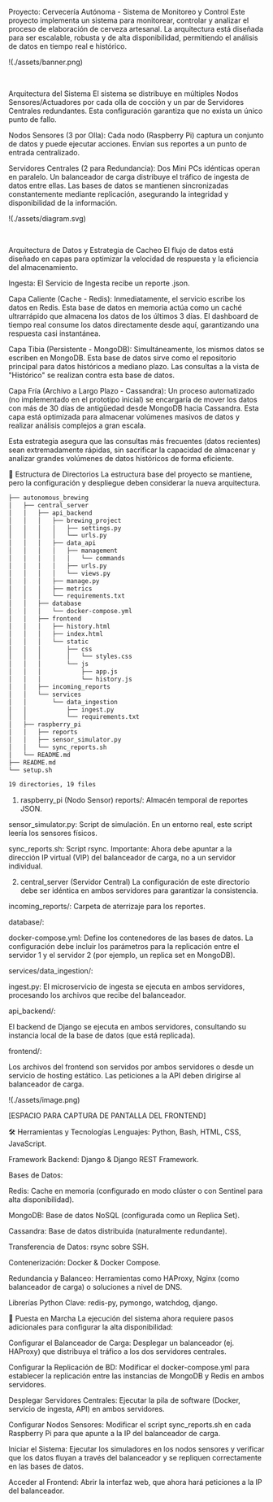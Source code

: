 Proyecto: Cervecería Autónoma - Sistema de Monitoreo y Control
Este proyecto implementa un sistema para monitorear, controlar y analizar el proceso de elaboración de cerveza artesanal. La arquitectura está diseñada para ser escalable, robusta y de alta disponibilidad, permitiendo el análisis de datos en tiempo real e histórico.

!(./assets/banner.png)

<br>

Arquitectura del Sistema
El sistema se distribuye en múltiples Nodos Sensores/Actuadores por cada olla de cocción y un par de Servidores Centrales redundantes. Esta configuración garantiza que no exista un único punto de fallo.

Nodos Sensores (3 por Olla): Cada nodo (Raspberry Pi) captura un conjunto de datos y puede ejecutar acciones. Envían sus reportes a un punto de entrada centralizado.

Servidores Centrales (2 para Redundancia): Dos Mini PCs idénticas operan en paralelo. Un balanceador de carga distribuye el tráfico de ingesta de datos entre ellas. Las bases de datos se mantienen sincronizadas constantemente mediante replicación, asegurando la integridad y disponibilidad de la información.

!(./assets/diagram.svg)

<br>

Arquitectura de Datos y Estrategia de Cacheo
El flujo de datos está diseñado en capas para optimizar la velocidad de respuesta y la eficiencia del almacenamiento.

Ingesta: El Servicio de Ingesta recibe un reporte .json.

Capa Caliente (Cache - Redis): Inmediatamente, el servicio escribe los datos en Redis. Esta base de datos en memoria actúa como un caché ultrarrápido que almacena los datos de los últimos 3 días. El dashboard de tiempo real consume los datos directamente desde aquí, garantizando una respuesta casi instantánea.

Capa Tibia (Persistente - MongoDB): Simultáneamente, los mismos datos se escriben en MongoDB. Esta base de datos sirve como el repositorio principal para datos históricos a mediano plazo. Las consultas a la vista de "Histórico" se realizan contra esta base de datos.

Capa Fría (Archivo a Largo Plazo - Cassandra): Un proceso automatizado (no implementado en el prototipo inicial) se encargaría de mover los datos con más de 30 días de antigüedad desde MongoDB hacia Cassandra. Esta capa está optimizada para almacenar volúmenes masivos de datos y realizar análisis complejos a gran escala.

Esta estrategia asegura que las consultas más frecuentes (datos recientes) sean extremadamente rápidas, sin sacrificar la capacidad de almacenar y analizar grandes volúmenes de datos históricos de forma eficiente.

📜 Estructura de Directorios
La estructura base del proyecto se mantiene, pero la configuración y despliegue deben considerar la nueva arquitectura.

```bash
├── autonomous_brewing
│   ├── central_server
│   │   ├── api_backend
│   │   │   ├── brewing_project
│   │   │   │   ├── settings.py
│   │   │   │   └── urls.py
│   │   │   ├── data_api
│   │   │   │   ├── management
│   │   │   │   │   └── commands
│   │   │   │   ├── urls.py
│   │   │   │   └── views.py
│   │   │   ├── manage.py
│   │   │   ├── metrics
│   │   │   └── requirements.txt
│   │   ├── database
│   │   │   └── docker-compose.yml
│   │   ├── frontend
│   │   │   ├── history.html
│   │   │   ├── index.html
│   │   │   └── static
│   │   │       ├── css
│   │   │       │   └── styles.css
│   │   │       └── js
│   │   │           ├── app.js
│   │   │           └── history.js
│   │   ├── incoming_reports
│   │   └── services
│   │       └── data_ingestion
│   │           ├── ingest.py
│   │           └── requirements.txt
│   ├── raspberry_pi
│   │   ├── reports
│   │   ├── sensor_simulator.py
│   │   └── sync_reports.sh
│   └── README.md
├── README.md
└── setup.sh

19 directories, 19 files
```


1. raspberry_pi (Nodo Sensor)
reports/: Almacén temporal de reportes JSON.

sensor_simulator.py: Script de simulación. En un entorno real, este script leería los sensores físicos.

sync_reports.sh: Script rsync. Importante: Ahora debe apuntar a la dirección IP virtual (VIP) del balanceador de carga, no a un servidor individual.

2. central_server (Servidor Central)
La configuración de este directorio debe ser idéntica en ambos servidores para garantizar la consistencia.

incoming_reports/: Carpeta de aterrizaje para los reportes.

database/:

docker-compose.yml: Define los contenedores de las bases de datos. La configuración debe incluir los parámetros para la replicación entre el servidor 1 y el servidor 2 (por ejemplo, un replica set en MongoDB).

services/data_ingestion/:

ingest.py: El microservicio de ingesta se ejecuta en ambos servidores, procesando los archivos que recibe del balanceador.

api_backend/:

El backend de Django se ejecuta en ambos servidores, consultando su instancia local de la base de datos (que está replicada).

frontend/:

Los archivos del frontend son servidos por ambos servidores o desde un servicio de hosting estático. Las peticiones a la API deben dirigirse al balanceador de carga.

!(./assets/image.png)

[ESPACIO PARA CAPTURA DE PANTALLA DEL FRONTEND]
<br>

🛠️ Herramientas y Tecnologías
Lenguajes: Python, Bash, HTML, CSS, JavaScript.

Framework Backend: Django & Django REST Framework.

Bases de Datos:

Redis: Cache en memoria (configurado en modo clúster o con Sentinel para alta disponibilidad).

MongoDB: Base de datos NoSQL (configurada como un Replica Set).

Cassandra: Base de datos distribuida (naturalmente redundante).

Transferencia de Datos: rsync sobre SSH.

Contenerización: Docker & Docker Compose.

Redundancia y Balanceo: Herramientas como HAProxy, Nginx (como balanceador de carga) o soluciones a nivel de DNS.

Librerías Python Clave: redis-py, pymongo, watchdog, django.

🚀 Puesta en Marcha
La ejecución del sistema ahora requiere pasos adicionales para configurar la alta disponibilidad:

Configurar el Balanceador de Carga: Desplegar un balanceador (ej. HAProxy) que distribuya el tráfico a los dos servidores centrales.

Configurar la Replicación de BD: Modificar el docker-compose.yml para establecer la replicación entre las instancias de MongoDB y Redis en ambos servidores.

Desplegar Servidores Centrales: Ejecutar la pila de software (Docker, servicio de ingesta, API) en ambos servidores.

Configurar Nodos Sensores: Modificar el script sync_reports.sh en cada Raspberry Pi para que apunte a la IP del balanceador de carga.

Iniciar el Sistema: Ejecutar los simuladores en los nodos sensores y verificar que los datos fluyan a través del balanceador y se repliquen correctamente en las bases de datos.

Acceder al Frontend: Abrir la interfaz web, que ahora hará peticiones a la IP del balanceador.